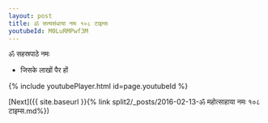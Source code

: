 ```yaml
---
layout: post
title: ॐ सत्यसंधाया नमः १०८ टाइम्स
youtubeId: M0LuRMPwf3M
---
```

 
 
 ॐ सहस्रपाठे नमः  
 
 -  जिसके लाखों पैर हों 
 
  
 
  
 
 
 
 
 
 


{% include youtubePlayer.html id=page.youtubeId %}
 
[Next]({{ site.baseurl }}{% link  split2/_posts/2016-02-13-ॐ महोत्साहाया नमः १०८ टाइम्स.md%})
 
